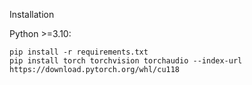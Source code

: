 Installation

Python >=3.10:

```
pip install -r requirements.txt
pip install torch torchvision torchaudio --index-url https://download.pytorch.org/whl/cu118
```
